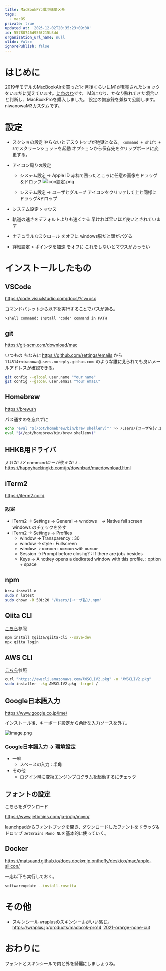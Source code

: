 ```yaml
---
title: MacBookPro環境構築メモ
tags:
  - macOS
private: true
updated_at: '2023-12-02T20:35:23+09:00'
id: 55780746d9563215b3dd
organization_url_name: null
slide: false
ignorePublish: false
---
```

# はじめに
2019年モデルのMacBookAirを買った1ヶ月後くらいにM1が発売されたショックをいまだに覚えています。[にわのわ](https://twitter.com/niwa_nowa)です。
M3になり、かなり熟れてきた頃合いと判断し、MacBookProを購入しました。
設定の備忘録を兼ねて公開します。niwanowaM3カスタムです。

# 設定
- スクショの設定
やらないとデスクトップが地獄となる。
```command + shift + 5```でスクリーンショットを起動
オプションから保存先をクリップボードに変更する。

- アイコン周りの設定
  - システム設定 -> Apple ID
  赤枠で囲ったところに任意の画像をドラッグ＆ドロップ
  ![icon設定.png](https://qiita-image-store.s3.ap-northeast-1.amazonaws.com/0/590707/6dae700e-1c75-e0ff-ddab-6073a38cf281.png)

  - システム設定 -> ユーザとグループ
  アイコンをクリックして上と同様にドラッグ&ドロップ

- システム設定 > マウス
 - 軌道の速さをデフォルトよりも速くする
 早ければ早いほど良いとされています

 - ナチュラルなスクロール をオフに
 windows脳だと頭がバグる

 - 詳細設定 > ポインタを加速 をオフに
 これをしないとマウスがおっそい

# インストールしたもの

## VSCode

https://code.visualstudio.com/docs/?dv=osx

コマンドパレットから以下を実行することでパスが通る。
```
>shell command: Install 'code' command in PATH
```
## git

https://git-scm.com/download/mac

いつもの
ちなみに https://github.com/settings/emails から
```114514+niwanowa@users.noreply.github.com ```のような誰に見られても良いメールアドレスが確認できる。

  ```bash
  git config --global user.name "Your name"
  git config --global user.email "Your email"
  ```

## Homebrew

https://brew.sh

パス通すのを忘れずに
```bash
echo 'eval "$(/opt/homebrew/bin/brew shellenv)"' >> /Users/{ユーザ名}/.zprofile
eval "$(/opt/homebrew/bin/brew shellenv)"
```

## HHKB用ドライバ
入れないとcommandキーが使えない...
https://happyhackingkb.com/jp/download/macdownload.html

## iTerm2

https://iterm2.com/

### 設定
- iTerm2 -> Settings -> General -> windows　-> Native full screen windows のチェックを外す
- iTerm2 -> Settings -> Profiles
  - window -> Transparency : 30 
  - window -> style : Fullscreen
  - window -> screen : screen with cursor
  - Session -> Prompt before closing? : If there are jobs besides 
  - Keys -> A hotkey opens a dedicated window with this profile. : option + space


## npm
```bash
brew install n
sudo n latest
sudo chown -R 501:20 "/Users/{ユーザ名}/.npm"
```

## Qiita CLI
[こちら](https://github.com/increments/qiita-cli)参照
```bash
npm install @qiita/qiita-cli --save-dev
npx qiita login
```

## AWS CLI
[こちら](https://docs.aws.amazon.com/cli/latest/userguide/getting-started-install.html)参照
```bash
curl "https://awscli.amazonaws.com/AWSCLIV2.pkg" -o "AWSCLIV2.pkg"
sudo installer -pkg AWSCLIV2.pkg -target /
```
## Google日本語入力

https://www.google.co.jp/ime/

インストール後、キーボード設定から余計な入力ソースを外す。

![image.png](https://qiita-image-store.s3.ap-northeast-1.amazonaws.com/0/590707/6160dc51-c69a-edea-652e-559689ee1f0c.png)

### Google日本語入力 -> 環境設定
- 一般
  - スペースの入力 : 半角
- その他
  - ログイン時に変換エンジンプログラムを起動するにチェック

## フォントの設定
こちらをダウンロード

https://www.jetbrains.com/ja-jp/lp/mono/

launchpadからフォントブックを開き、ダウンロードしたフォントをドラッグ&ドロップ
```JetBrains Mono NL```を基本的に使っていく。

## Docker

https://matsuand.github.io/docs.docker.jp.onthefly/desktop/mac/apple-silicon/

一応以下も実行しておく。
```bash
softwareupdate --install-rosetta
```


# その他
- スキンシール
wraplusのスキンシールがいい感じ。
https://wraplus.jp/products/macbook-pro14_2021-orange-none-cut

# おわりに
フォントとスキンシールで内と外を綺麗にしましょうね。
